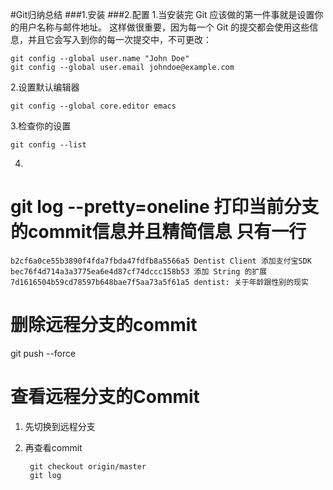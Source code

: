 #Git归纳总结
###1.安装
###2.配置
1.当安装完 Git 应该做的第一件事就是设置你的用户名称与邮件地址。 这样做很重要，因为每一个 Git 的提交都会使用这些信息，并且它会写入到你的每一次提交中，不可更改：

    git config --global user.name "John Doe"
    git config --global user.email johndoe@example.com
    

2.设置默认编辑器

    git config --global core.editor emacs
    
    
3.检查你的设置

	git config --list
	
4.


#  git log --pretty=oneline 打印当前分支的commit信息并且精简信息 只有一行
   
	b2cf6a0ce55b3890f4fda7fbda47fdfb8a5566a5 Dentist Client 添加支付宝SDK
	bec76f4d714a3a3775ea6e4d87cf74dccc158b53 添加 String 的扩展
	7d1616504b59cd78597b648bae7f5aa73a5f61a5 dentist: 关于年龄跟性别的现实
	
	
	
# 删除远程分支的commit
git push --force


# 查看远程分支的Commit 
1. 先切换到远程分支
2. 再查看commit
    
    
        git checkout origin/master 
        git log
    

    
	
	


